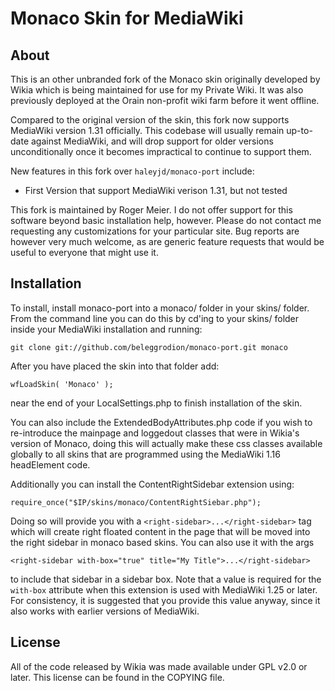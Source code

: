 Monaco Skin for MediaWiki
=========================

About
-----

This is an other unbranded fork of the Monaco skin originally developed by Wikia
which is being maintained for use for my Private Wiki. It was
also previously deployed at the Orain non-profit wiki farm before it went 
offline.

Compared to the original version of the skin, this fork now supports MediaWiki
version 1.31 officially.
This codebase will usually remain up-to-date against MediaWiki, and will drop
support for older versions unconditionally once it becomes impractical to
continue to support them.

New features in this fork over `haleyjd/monaco-port` include:  

* First Version that support MediaWiki verison 1.31, but not tested

This fork is maintained by Roger Meier. I do not offer support for this
software beyond basic installation help, however. Please do not contact
me requesting any customizations for your particular site. Bug reports
are however very much welcome, as are generic feature requests that 
would be useful to everyone that might use it.

Installation
------------

To install, install monaco-port into a monaco/ folder in your skins/ folder.
From the command line you can do this by cd'ing to your skins/ folder inside
your MediaWiki installation and running:

`git clone git://github.com/beleggrodion/monaco-port.git monaco`

After you have placed the skin into that folder add:

`wfLoadSkin( 'Monaco' );`

near the end of your LocalSettings.php to finish installation of the skin.

You can also include the ExtendedBodyAttributes.php code if you wish to
re-introduce the mainpage and loggedout classes that were in Wikia's version of
Monaco, doing this will actually make these css classes available globally to
all skins that are programmed using the MediaWiki 1.16 headElement code.

Additionally you can install the ContentRightSidebar extension using:

`require_once("$IP/skins/monaco/ContentRightSiebar.php");`

Doing so will provide you with a `<right-sidebar>...</right-sidebar>` tag which 
will create right floated content in the page that will be moved into the right
sidebar in monaco based skins. You can also use it with the args 

`<right-sidebar with-box="true" title="My Title">...</right-sidebar>`

to include that sidebar in a sidebar box. Note that a value is required for 
the `with-box` attribute when this extension is used with MediaWiki 1.25 or
later. For consistency, it is suggested that you provide this value anyway,
since it also works with earlier versions of MediaWiki.

License
-------
All of the code released by Wikia was made available under GPL v2.0 or later.
This license can be found in the COPYING file.
